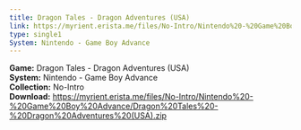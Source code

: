 ```yaml
---
title: Dragon Tales - Dragon Adventures (USA)
link: https://myrient.erista.me/files/No-Intro/Nintendo%20-%20Game%20Boy%20Advance/Dragon%20Tales%20-%20Dragon%20Adventures%20(USA).zip
type: single1
System: Nintendo - Game Boy Advance
---
```

<b>Game:</b> Dragon Tales - Dragon Adventures (USA)<br>
<b>System:</b> Nintendo - Game Boy Advance<br>
<b>Collection:</b> No-Intro<br>
<b>Download:</b> https://myrient.erista.me/files/No-Intro/Nintendo%20-%20Game%20Boy%20Advance/Dragon%20Tales%20-%20Dragon%20Adventures%20(USA).zip